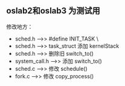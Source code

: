 ## oslab2和oslab3 为测试用

修改地方：
- sched.h         -->>    #define INIT_TASK \
- sched.h         -->>    task_struct 添加 kernelStack
- sched.h         -->>    删除旧 switch_to()
- system_call.h   -->>    添加 switch_to()
- sched.c         -->>    修改 schedule()
- fork.c          -->>    修改 copy_process()
